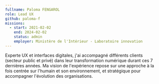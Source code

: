 ```yaml
---
fullname: Paloma FENGAROL
role: Lead UX
github: paloma-f
missions:
  - start: 2021-02-02
    end: 2024-02-02
    status: admin
    employer: Ministère de l'Intérieur - Laboratoire innovation
---
```


Experte UX et interfaces digitales, j'ai accompagné différents clients (secteur public et privé) dans leur transformation numérique durant ces 7 dernières années. Ma vision de l'expérience repose sur une approche à la fois centrée sur l'humain et son environnement, et stratégique pour accompagner l'évolution des organisations.

